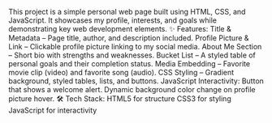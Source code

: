This project is a simple personal web page built using HTML, CSS, and JavaScript.
It showcases my profile, interests, and goals while demonstrating key web development elements.
✨ Features:
Title & Metadata – Page title, author, and description included.
Profile Picture & Link – Clickable profile picture linking to my social media.
About Me Section – Short bio with strengths and weaknesses.
Bucket List – A styled table of personal goals and their completion status.
Media Embedding – Favorite movie clip (video) and favorite song (audio).
CSS Styling – Gradient background, styled tables, lists, and buttons.
JavaScript Interactivity:
Button that shows a welcome alert.
Dynamic background color change on profile picture hover.
🛠️ Tech Stack:
HTML5 for structure
CSS3 for styling
JavaScript for interactivity
